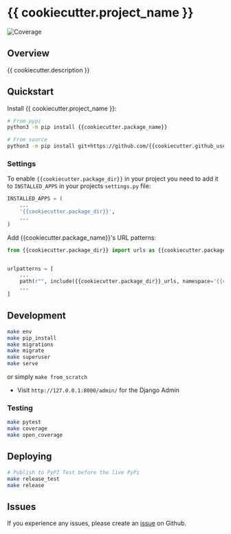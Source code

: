 # {{ cookiecutter.project_name }}

![Coverage](https://img.shields.io/badge/coverage-97%25-brightgreen)

## Overview

{{ cookiecutter.description }}

## Quickstart

Install {{ cookiecutter.project_name }}:

```bash
# From pypi
python3 -m pip install {{cookiecutter.package_name}}

# From source
python3 -m pip install git+https://github.com/{{cookiecutter.github_username}}/{{cookiecutter.package_name}}.git
```

### Settings

To enable `{{cookiecutter.package_dir}}` in your project you need to add it to `INSTALLED_APPS` in your projects `settings.py` file:

```python
INSTALLED_APPS = (
    ...
    '{{cookiecutter.package_dir}}',
    ...
)
```

Add {{cookiecutter.package_name}}'s URL patterns:

```python
from {{cookiecutter.package_dir}} import urls as {{cookiecutter.package_dir}}_urls


urlpatterns = [
    ...
    path(r"", include({{cookiecutter.package_dir}}_urls, namespace='{{cookiecutter.package_name}}')),
    ...
]
```

## Development

```bash
make env
make pip_install
make migrations
make migrate
make superuser
make serve
```

or simply `make from_scratch`

- Visit `http://127.0.0.1:8000/admin/` for the Django Admin

### Testing

```bash
make pytest
make coverage
make open_coverage
```

## Deploying

```bash
# Publish to PyPI Test before the live PyPi
make release_test
make release
```

## Issues

If you experience any issues, please create an [issue](https://github.org/{{cookiecutter.github_username}}/{{cookiecutter.package_name}}/issues) on Github.
